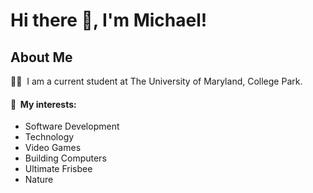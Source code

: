 # Hi there 👋, I'm Michael!

## About Me
👨‍🎓 &nbsp;I am a current student at The University of Maryland, College Park.
<div align="center">
  
</div>


#### 💚 &nbsp;My interests:

* Software Development
* Technology
* Video Games
* Building Computers
* Ultimate Frisbee
* Nature
